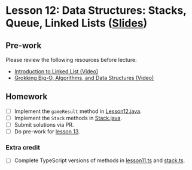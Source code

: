 # Lesson 12: Data Structures: Stacks, Queue, Linked Lists ([Slides](../slides/#lesson_12))

## Pre-work

Please review the following resources before lecture:

* [Introduction to Linked List (Video)](https://www.youtube.com/watch?v=R9PTBwOzceo)
* [Grokking Big-O, Algorithms, and Data Structures (Video)](https://www.youtube.com/watch?v=hwwxGE7yJiM)

## Homework

- [ ] Implement the `gameResult` method in [Lesson12.java](./structs_java/structs_app/src/main/java/com/codedifferently/lesson12/Lesson12.java).
- [ ] Implement the `Stack` methods in [Stack.java](./structs_java/structs_app/src/main/java/com/codedifferently/lesson12/Stack.java).
- [ ] Submit solutions via PR.
- [ ] Do pre-work for [lesson 13](/lesson_13/).

### Extra credit

- [ ] Complete TypeScript versions of methods in [lesson11.ts](./structs_ts/src/lesson12.ts) and [stack.ts](./structs_ts/src/stack.ts).